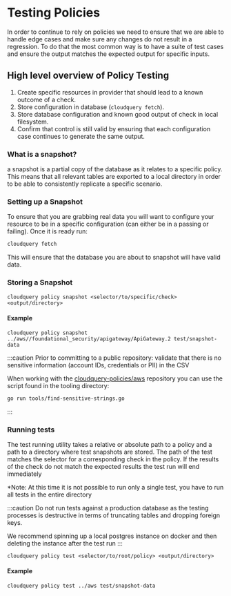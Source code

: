 # Testing Policies

In order to continue to rely on policies we need to ensure that we are able to handle edge cases and make sure any changes do not result in a regression. To do that the most common way is to have a suite of test cases and ensure the output matches the expected output for specific inputs.

## High level overview of Policy Testing

1. Create specific resources in provider that should lead to a known outcome of a check.
2. Store configuration in database (`cloudquery fetch`).
3. Store database configuration and known good output of check in local filesystem.
4. Confirm that control is still valid by ensuring that each configuration case continues to generate the same output.

### What is a snapshot?

a snapshot is a partial copy of the database as it relates to a specific policy. This means that all relevant tables are exported to a local directory in order to be able to consistently replicate a specific scenario.

### Setting up a Snapshot

To ensure that you are grabbing real data you will want to configure your resource to be in a specific configuration (can either be in a passing or failing). Once it is ready run:

``` bash
cloudquery fetch
```

This will ensure that the database you are about to snapshot will have valid data.

### Storing a Snapshot

`cloudquery policy snapshot <selector/to/specific/check> <output/directory>`

#### Example

`cloudquery policy snapshot ../aws//foundational_security/apigateway/ApiGateway.2 test/snapshot-data`

:::caution
Prior to committing to a public repository:
validate that there is no sensitive information (account IDs, credentials or PII) in the CSV

When working with the [cloudquery-policies/aws](https://github.com/cloudquery-policies/aws/blob/main/tools/find-sensitive-strings.go) repository you can use the script found in the tooling directory:

``` bash
go run tools/find-sensitive-strings.go 
```

:::

### Running tests

The test running utility takes a relative or absolute path to a policy and a path to a directory where test snapshots are stored. The path of the test matches the selector for a corresponding check in the policy. If the results of the check do not match the expected results the test run will end immediately

*Note: At this time it is not possible to run only a single test, you have to run all tests in the entire directory

:::caution
Do not run tests against a production database as the testing processes is destructive in terms of truncating tables and dropping foreign keys.

We recommend spinning up a local postgres instance on docker and then deleting the instance after the test run
:::

`cloudquery policy test <selector/to/root/policy> <output/directory>`

#### Example

``` bash
cloudquery policy test ../aws test/snapshot-data
```
